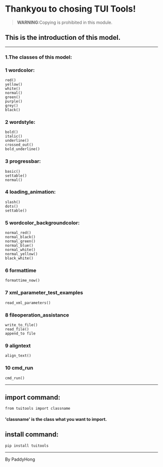 # Thankyou to chosing TUI Tools!
> **WARNING**:Copying is prohibited in this module.
## This is the introduction of this model.
___
### 1.The classes of this model:
### 1  wordcolor:
    red()
    yellow()
    white()
    normal()
    green()
    purple()
    grey()
    black()
### 2  wordstyle:
    bold()
    italic()
    underline()
    crossed_out()
    bold_underline()
### 3  progressbar:
    basic()
    settable()
    normal() 
### 4 loading_animation:
    slash()
    dots()
    settable()
### 5 wordcolor_backgroundcolor:
    normal_red()
    normal_black()
    normal_green()
    normal_blue()
    normal_white()
    normal_yellow()
    black_white()
### 6 formattime
    formattime_now()
### 7 xml_parameter_test_examples
    read_xml_parameters()
### 8 fileoperation_assistance
    write_to_file()
    read_file()
    append_to file
### 9 aligntext
    align_text()
### 10 cmd_run
    cmd_run()
___
## import command:
    from tuitools import classname
#### 'classname' is the class what you want to import.
## install command:
    pip install tuitools
___
By PaddyHong